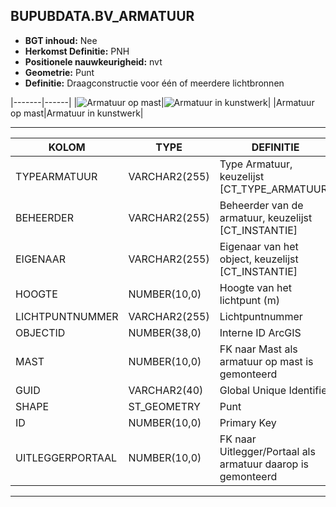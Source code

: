 ﻿## BUPUBDATA.BV_ARMATUUR


* __BGT inhoud:__ Nee
* __Herkomst Definitie:__ PNH
* __Positionele nauwkeurigheid:__ nvt
* __Geometrie:__ Punt
* __Definitie:__  Draagconstructie voor één of meerdere lichtbronnen



|-------|------|
|![Armatuur op mast](armatuur_1.png)|![Armatuur in kunstwerk](armatuur_2.png)|
|Armatuur op mast|Armatuur in kunstwerk|

***

|KOLOM                               |TYPE              |DEFINITIE|
|------                              |----              |-----    |
|TYPEARMATUUR                        |VARCHAR2(255)     |Type Armatuur, keuzelijst [CT_TYPE_ARMATUUR]|
|BEHEERDER                           |VARCHAR2(255)     |Beheerder van de armatuur, keuzelijst [CT_INSTANTIE]|
|EIGENAAR                            |VARCHAR2(255)     |Eigenaar van het object, keuzelijst [CT_INSTANTIE]|
|HOOGTE                              |NUMBER(10,0)      |Hoogte van het lichtpunt (m)|
|LICHTPUNTNUMMER                     |VARCHAR2(255)     |Lichtpuntnummer|
|OBJECTID                            |NUMBER(38,0)      |Interne ID ArcGIS|
|MAST                                |NUMBER(10,0)      |FK naar Mast als armatuur op mast is gemonteerd|
|GUID                                |VARCHAR2(40)      |Global Unique Identifier|
|SHAPE                          |ST_GEOMETRY      |Punt|
|ID                                  |NUMBER(10,0)      |Primary Key|
|UITLEGGERPORTAAL                    |NUMBER(10,0)      |FK naar Uitlegger/Portaal als armatuur daarop is gemonteerd|


***

